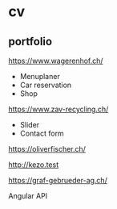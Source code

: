 # cv

## portfolio

https://www.wagerenhof.ch/
* Menuplaner
* Car reservation
* Shop

https://www.zav-recycling.ch/
* Slider
* Contact form

https://oliverfischer.ch/

http://kezo.test

https://graf-gebrueder-ag.ch/

Angular 
API

